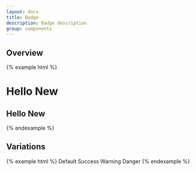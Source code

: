 ```yaml
---
layout: docs
title: Badge
description: Badge description
group: components
---
```


## Overview ##
{% example html %}
<h1 class="env-text">Hello <span class="env-badge">New</span></h1>
<h2 class="env-text">Hello <span class="env-badge">New</span></h2>
{% endexample %}

## Variations ##
{% example html %}
<span class="env-badge">Default</span>
<span class="env-badge env-badge--success">Success</span>
<span class="env-badge env-badge--warning">Warning</span>
<span class="env-badge env-badge--danger">Danger</span>
{% endexample %}
